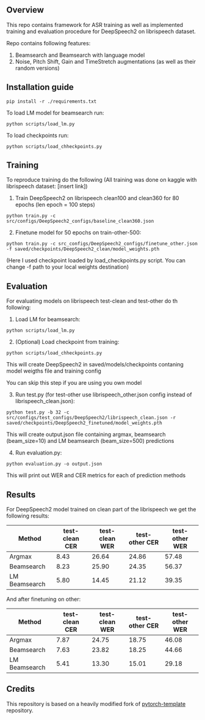 
## Overview

This repo contains framework for ASR training as well as implemented training and evaluation procedure for DeepSpeech2 on librispeech dataset.

Repo contains following features:

1. Beamsearch and Beamsearch with language model
2. Noise, Pitch Shift, Gain and TimeStretch augmentations (as well as their random versions)


## Installation guide

```shell
pip install -r ./requirements.txt
```

To load LM model for beamsearch run:
 ```shell
python scripts/load_lm.py
 ```

To load checkpoints run:
```shell
python scripts/load_chheckpoints.py
```


## Training
To reproduce training do the following (All training was done on kaggle with librispeech dataset: [insert link])

1. Train DeepSpeech2 on librispeech clean100 and clean360 for 80 epochs (len epoch = 100 steps)

```shell
python train.py -c src/configs/DeepSpeech2_configs/baseline_clean360.json
```

2. Finetune model for 50 epochs on train-other-500:
```
python train.py -c src_configs/DeepSpeech2_configs/finetune_other.json -f saved/checkpoints/DeepSpeech2_clean/model_weights.pth
```

(Here I used checkpoint loaded by load_checkpoints.py script. You can change -f path to your local weights destination)

## Evaluation

For evaluating models on librispeech test-clean and test-other do th following:

1. Load LM for beamsearch:
 ```shell
python scripts/load_lm.py
 ```

2. (Optional) Load checkpoint from training:
```shell
python scripts/load_chheckpoints.py
```
This will create DeepSpeech2 in saved/models/checkpoints contaning model weigths file and training config

You can skip this step if you are using you own model

3. Run test.py (for test-other use librispeech_other.json config instead of librispeech_clean.json):
```shell
python test.py -b 32 -c src/configs/test_configs/DeepSpeech2/librispeech_clean.json -r saved/checkpoints/DeepSpeech2_finetuned/model_weights.pth
```

This will create output.json file containing argmax, beamsearch (beam_size=10) and LM beamsearch (beam_size=500) predictions

4. Run evaluation.py:
```shell
python evaluation.py -o output.json
```
This will print out WER and CER metrics for each of prediction methods


## Results

For DeepSpeech2 model trained on clean part of the librispeech we get the following results:

| Method | test-clean CER| test-clean WER | test-other CER | test-other WER |
|--------|---------------|----------------|----------------|----------------|
| Argmax |        8.43   |     26.64      |     24.86      |     57.48      |
| Beamsearch |  8.23     |     25.90      |     24.35      |     56.37      |
| LM Beamsearch |  5.80  |     14.45      |     21.12      |     39.35      |

And after finetuning on other:

| Method | test-clean CER| test-clean WER | test-other CER | test-other WER |
|--------|---------------|----------------|----------------|----------------|
| Argmax |        7.87   |     24.75      |     18.75      |     46.08      |
| Beamsearch |  7.63     |     23.82      |     18.25      |     44.66      |
| LM Beamsearch |  5.41  |     13.30      |     15.01      |     29.18      |

## Credits

This repository is based on a heavily modified fork
of [pytorch-template](https://github.com/victoresque/pytorch-template) repository.
